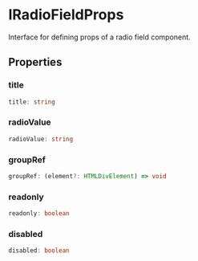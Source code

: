# IRadioFieldProps

Interface for defining props of a radio field component.

## Properties

### title

```ts
title: string
```

### radioValue

```ts
radioValue: string
```

### groupRef

```ts
groupRef: (element?: HTMLDivElement) => void
```

### readonly

```ts
readonly: boolean
```

### disabled

```ts
disabled: boolean
```
